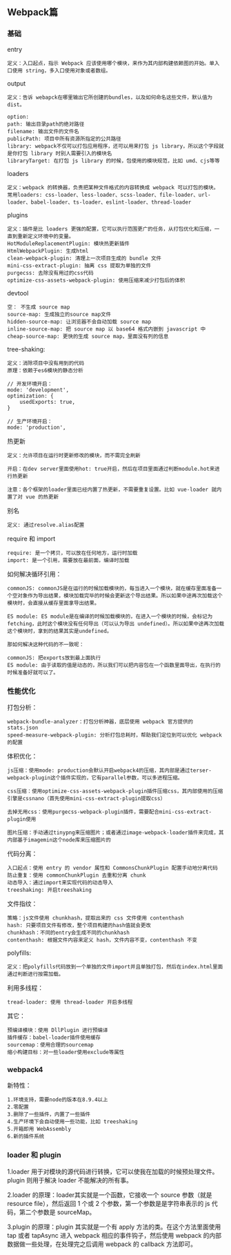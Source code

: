 ## Webpack篇

### 基础

entry

```
定义：入口起点，指示 Webpack 应该使用哪个模块，来作为其内部构建依赖图的开始。单入口使用 string，多入口使用对象或者数组。
```

output

```
定义：告诉 webapck在哪里输出它所创建的bundles，以及如何命名这些文件，默认值为dist。

option:
path: 输出目录path的绝对路径
filename: 输出文件的文件名
publicPath: 项目中所有资源所指定的公共路径
library: webpack不仅可以打包应用程序，还可以用来打包 js library，所以这个字段就是你打包 library 时别人需要引入的模块名
libraryTarget: 在打包 js library 的时候，包使用的模块规范，比如 umd、cjs等等
```

loaders

```
定义：webpack 的转换器，负责把某种文件格式的内容转换成 webpack 可以打包的模块。
常用loaders: css-loader、less-loader、scss-loader、file-loader、url-loader、babel-loader、ts-loader、eslint-loader、thread-loader
```

plugins

```
定义：插件是比 loaders 更强的配置，它可以执行范围更广的任务，从打包优化和压缩，一直到重新定义环境中的变量。
HotModuleReplacementPlugin: 模块热更新插件
HtmlWebpackPlugin: 生成html
clean-webpack-plugin: 清理上一次项目生成的 bundle 文件
mini-css-extract-plugin: 抽离 css 提取为单独的文件
purgecss: 去除没有用过的css代码
optimize-css-assets-webpack-plugin: 使用压缩来减少打包后的体积
```

devtool

```
空： 不生成 source map
source-map: 生成独立的source map文件
hidden-source-map: 让浏览器不会自动加载 source map
inline-source-map: 把 source map 以 base64 格式内嵌到 javascript 中
cheap-source-map: 更快的生成 source map，里面没有列的信息
```

tree-shaking:

```
定义：消除项目中没有用到的代码
原理：依赖于es6模块的静态分析

// 开发环境开启：
mode: 'development',
optimization: {
    usedExports: true,
}

// 生产环境开启：
mode: 'production',
```

热更新

```
定义：允许项目在运行时更新修改的模块，而不需完全刷新

开启：在dev server里面使用hot: true开启，然后在项目里面通过判断module.hot来进行热更新

注意：各个框架的loader里面已经内置了热更新，不需要重复设置。比如 vue-loader 就内置了对 vue 的热更新
```

别名

```
定义: 通过resolve.alias配置
```

require 和 import

```
require: 是一个拷贝，可以放在任何地方，运行时加载
import: 是一个引用，需要放在最前面，编译时加载
```

如何解决循环引用：

```
commonJS: commonJS是在运行的时候加载模块的，每当进入一个模块，就在缓存里面准备一个空对象作为导出结果，模块加载完毕的时候会更新这个导出结果。所以如果中途再次加载这个模块时，会直接从缓存里面拿导出结果。

ES module: ES module是在编译的时候加载模块的，在进入一个模块的时候，会标记为 fetching，此时这个模块没有任何导出（可以认为导出 undefined）。所以如果中途再次加载这个模块时，拿到的结果其实是undefined。

那如何解决这种代码的不一致呢：

commonJS: 把exports放到最上面执行
ES module: 由于读取的值是动态的，所以我们可以把内容包在一个函数里面导出，在执行的时候准备好就可以了。
```

### 性能优化

打包分析：

```
webpack-bundle-analyzer：打包分析神器，底层使用 webpack 官方提供的 stats.json
speed-measure-webpack-plugin: 分析打包总耗时，帮助我们定位到可以优化 webpack 的配置
```

体积优化：

```
js压缩：使用mode: production会默认开启webpack4的压缩，其内部是通过terser-webpack-plugin这个插件实现的，它有parallel参数，可以多进程压缩。

css压缩：使用optimize-css-assets-webpack-plugin插件压缩css，其内部使用的压缩引擎是cssnano（首先使用mini-css-extract-plugin提取css）

去掉无用css：使用purgecss-webpack-plugin插件，需要配合mini-css-extract-plugin使用

图片压缩：手动通过tinypng来压缩图片；或者通过image-webpack-loader插件来完成，其内部基于imagemin这个node库来压缩图片的
```

代码分离：

```
入口起点：使用 entry 的 vendor 属性和 CommonsChunkPlugin 配置手动地分离代码
防止重复：使用 commonChunkPlugin 去重和分离 chunk
动态导入：通过import来实现代码的动态导入
treeshaking: 开启treeshaking
```

文件指纹：

```
策略：js文件使用 chunkhash，提取出来的 css 文件使用 contenthash
hash: 只要项目文件有修改，整个项目构建的hash值就会更改
chunkhash：不同的entry会生成不同的chunkhash
contenthash: 根据文件内容来定义 hash，文件内容不变，contenthash 不变
```

polyfills:

```
定义：把polyfills代码放到一个单独的文件import并且单独打包，然后在index.html里面通过判断进行按需加载。
```

利用多线程：

```
tread-loader: 使用 thread-loader 开启多线程
```

其它：

```
预编译模块：使用 DllPlugin 进行预编译
插件缓存：babel-loader插件使用缓存
sourcemap：使用合理的sourcemap
缩小构建目标：对一些loader使用exclude等属性
```

### webpack4

新特性：

```
1.环境支持，需要node的版本在8.9.4以上
2.零配置
3.删除了一些插件，内置了一些插件
4.生产环境下会自动使用一些功能，比如 treeshaking
5.开箱即用 WebAssembly
6.新的插件系统
```

### loader 和 plugin

1.loader 用于对模块的源代码进行转换，它可以使我在加载的时候预处理文件。plugin 则用于解决 loader 不能解决的所有事。

2.loader 的原理：loader其实就是一个函数，它接收一个 source 参数（就是 resource file），然后返回 1 个或 2 个参数，第一个参数是是字符串表示的 js 代码，第二个参数是 sourceMap。

3.plugin 的原理：plugin 其实就是一个有 apply 方法的类。在这个方法里面使用 tap 或者 tapAsync 进入 webpack 相应的事件钩子，然后使用 webpack 的内部数据做一些处理，在处理完之后调用 webpack 的 callback 方法即可。


